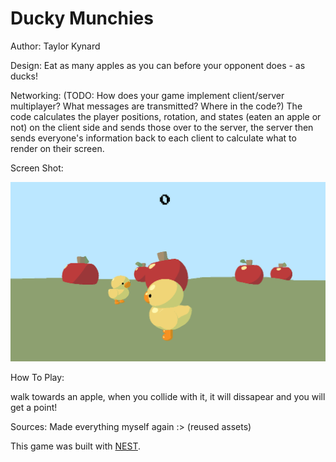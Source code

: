 # Ducky Munchies

Author: Taylor Kynard

Design: Eat as many apples as you can before your opponent does - as ducks!

Networking: (TODO: How does your game implement client/server multiplayer? What messages are transmitted? Where in the code?)
The code calculates the player positions, rotation, and states (eaten an apple or not) on the client side and sends those over to the server, the server then sends everyone's information back to each client to calculate what to render on their screen. 

Screen Shot:

![Screen Shot](screenshot.png)

How To Play:

walk towards an apple, when you collide with it, it will dissapear and you will get a point!

Sources: Made everything myself again :> (reused assets)

This game was built with [NEST](NEST.md).

